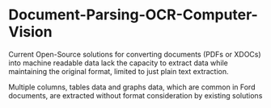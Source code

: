 # Document-Parsing-OCR-Computer-Vision
Current Open-Source solutions for converting documents (PDFs or XDOCs) into machine readable data lack the capacity to extract data while maintaining the original format, limited to just plain text extraction.

Multiple columns, tables data and graphs data, which are common in Ford documents, are extracted without format consideration by existing solutions

